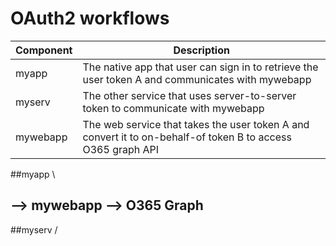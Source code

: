 # OAuth2 workflows

| Component | Description |
| --- | --- |
| myapp | The native app that user can sign in to retrieve the user token A and communicates with mywebapp |
| myserv | The other service that uses server-to-server token to communicate with mywebapp |
| mywebapp | The web service that takes the user token A and convert it to on-behalf-of token B to access O365 graph API |

##myapp  \
##        --> mywebapp --> O365 Graph
##myserv /
